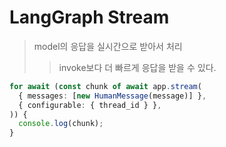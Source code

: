 # LangGraph Stream

> model의 응답을 실시간으로 받아서 처리
>
> > invoke보다 더 빠르게 응답을 받을 수 있다.

```ts
for await (const chunk of await app.stream(
  { messages: [new HumanMessage(message)] },
  { configurable: { thread_id } },
)) {
  console.log(chunk);
}
```
